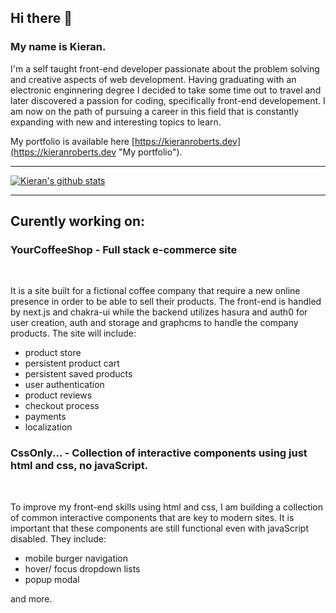 ## Hi there 👋

### My name is Kieran.

I'm a self taught front-end developer passionate about the problem solving and creative aspects of web development. Having graduating with an electronic enginnering degree I decided to take some time out to travel and later discovered a passion for coding, specifically front-end developement. I am now on the path of pursuing a career in this field that is constantly expanding with new and interesting topics to learn.

My portfolio is available here [https://kieranroberts.dev](https://kieranroberts.dev "My portfolio").

---

[![Kieran's github stats](https://github-readme-stats.vercel.app/api?username=kieran6roberts&hide=contribs&theme=tokyonight)](https://github.com/kieran6roberts/github-readme-stats)

---

## Curently working on:

### YourCoffeeShop - Full stack e-commerce site
<br />

It is a site built for a fictional coffee company that require a new online presence in order to be able to sell their products. The front-end is handled by next.js and chakra-ui while the backend utilizes hasura and auth0 for user creation, auth and storage and graphcms to handle the company products. The site will include:
* product store
* persistent product cart
* persistent saved products
* user authentication
* product reviews
* checkout process
* payments
* localization

### CssOnly... - Collection of interactive components using just html and css, no javaScript.
<br />

To improve my front-end skills using html and css, I am building a collection of common interactive components that are key to modern sites. It is important that these components are still functional even with javaScript disabled. They include:
* mobile burger navigation
* hover/ focus dropdown lists
* popup modal
 
and more.
